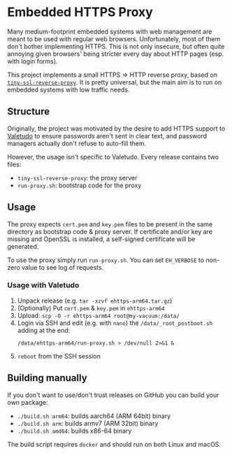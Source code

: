 # Embedded HTTPS Proxy

Many medium-footprint embedded systems with web management are meant to be used with regular web browsers. Unfortunately, 
most of them don't bother implementing HTTPS.  This is not only insecure, but often quite annoying given browsers' being 
stricter every day about HTTP pages (esp. with login forms).

This project implements a small HTTPS => HTTP reverse proxy, based on [`tiny-ssl-reverse-proxy`](https://github.com/sensiblecodeio/tiny-ssl-reverse-proxy). It is pretty 
universal, but the main aim is to run on embedded systems with low traffic needs.


## Structure
Originally, the project was motivated by the desire to add HTTPS support to [Valetudo](https://github.com/Hypfer/Valetudo)
to ensure passwords aren't sent in clear text, and password managers actually don't refuse to auto-fill them.

However, the usage isn't specific to Valetudo. Every release contains two files:
  - `tiny-ssl-reverse-proxy`: the proxy server
  - `run-proxy.sh`: bootstrap code for the proxy


## Usage
The proxy expects `cert.pem` and `key.pem` files to be present in the same directory as bootstrap code & proxy server.
If certificate and/or key are missing and OpenSSL is installed, a self-signed certificate will be generated.

To use the proxy simply run `run-proxy.sh`. You can set `EH_VERBOSE` to non-zero value to see log of requests.

### Usage with Valetudo
1. Unpack release (e.g. `tar -xzvf ehttps-arm64.tar.gz`)
2. (Optionally) Put `cert.pem` & `key.pem` in `ehttps-arm64`
3. Upload: `scp -O -r ehttps-arm64 root@my-vacuum:/data/`
4. Login via SSH and edit (e.g. with `nano`) the `/data/_root_postboot.sh` adding at the end:
   ```shell
   /data/ehttps-arm64/run-proxy.sh > /dev/null 2>&1 &
   ```
5. `reboot` from the SSH session


## Building manually
If you don't want to use/don't trust releases on GitHub you can build your own package:

 - `./build.sh arm64`: builds aarch64 (ARM 64bit) binary
 - `./build.sh arm`: builds armv7 (ARM 32bit) binary
 - `./build.sh amd64`: builds x86-64 binary

The build script requires `docker` and should run on both Linux and macOS.
